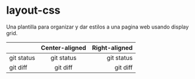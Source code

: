 # layout-css
Una plantilla para organizar y dar estilos a una pagina web usando display grid.

|              | Center-aligned | Right-aligned |
| :---         |     :---:      |          ---: |
| git status   | git status     | git status    |
| git diff     | git diff       | git diff      |
